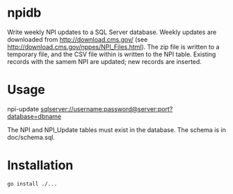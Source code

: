 npidb
=====

Write weekly NPI updates to a SQL Server database.  Weekly updates are
downloaded from http://download.cms.gov/ (see
http://download.cms.gov/nppes/NPI_Files.html).  The zip file is written to a
temporary file, and the CSV file within is written to the NPI table.  Existing
records with the samem NPI are updated; new records are inserted.

Usage
=====
npi-update <sqlserver://username:password@server:port?database=dbname>

The NPI and NPI_Update tables must exist in the database.  The schema is in
doc/schema.sql.

Installation
============
```
go install ./...
```
